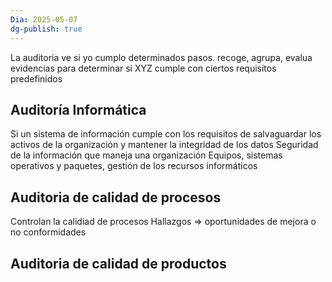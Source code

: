 ```yaml
---
Dia: 2025-05-07
dg-publish: true
---
```

La auditoria ve si yo cumplo determinados pasos. recoge, agrupa, evalua evidencias para determinar si XYZ cumple con ciertos requisitos predefinidos


## Auditoría Informática
Si un sistema de información cumple con los requisitos de salvaguardar los activos de la organización y mantener la integridad de los datos
Seguridad de la información que maneja una organización
Equipos, sistemas operativos y paquetes, gestión de los recursos informáticos


## Auditoria de calidad de procesos 
Controlan la calidiad de procesos 
Hallazgos => oportunidades de mejora o no conformidades


## Auditoria de calidad de productos 